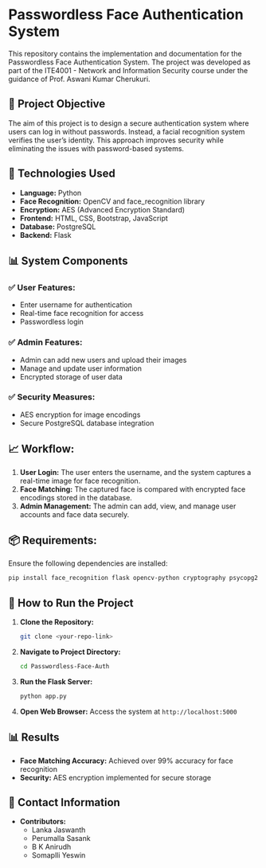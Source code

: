 # Passwordless Face Authentication System

This repository contains the implementation and documentation for the Passwordless Face Authentication System. The project was developed as part of the ITE4001 - Network and Information Security course under the guidance of Prof. Aswani Kumar Cherukuri.

## 📌 Project Objective
The aim of this project is to design a secure authentication system where users can log in without passwords. Instead, a facial recognition system verifies the user’s identity. This approach improves security while eliminating the issues with password-based systems.

## 🚀 Technologies Used
- **Language:** Python
- **Face Recognition:** OpenCV and face_recognition library
- **Encryption:** AES (Advanced Encryption Standard)
- **Frontend:** HTML, CSS, Bootstrap, JavaScript
- **Database:** PostgreSQL
- **Backend:** Flask

## 📊 System Components
### ✅ User Features:
- Enter username for authentication
- Real-time face recognition for access
- Passwordless login

### ✅ Admin Features:
- Admin can add new users and upload their images
- Manage and update user information
- Encrypted storage of user data

### ✅ Security Measures:
- AES encryption for image encodings
- Secure PostgreSQL database integration

## 📈 Workflow:
1. **User Login:** The user enters the username, and the system captures a real-time image for face recognition.
2. **Face Matching:** The captured face is compared with encrypted face encodings stored in the database.
3. **Admin Management:** The admin can add, view, and manage user accounts and face data securely.

## 📦 Requirements:
Ensure the following dependencies are installed:
```bash
pip install face_recognition flask opencv-python cryptography psycopg2
```

## 🧪 How to Run the Project
1. **Clone the Repository:**
   ```bash
   git clone <your-repo-link>
   ```
2. **Navigate to Project Directory:**
   ```bash
   cd Passwordless-Face-Auth
   ```
3. **Run the Flask Server:**
   ```bash
   python app.py
   ```
4. **Open Web Browser:** Access the system at `http://localhost:5000`

## 📊 Results
- **Face Matching Accuracy:** Achieved over 99% accuracy for face recognition
- **Security:** AES encryption implemented for secure storage


## 📧 Contact Information
- **Contributors:**
   - Lanka Jaswanth 
   - Perumalla Sasank 
   - B K Anirudh 
   - Somaplli Yeswin

